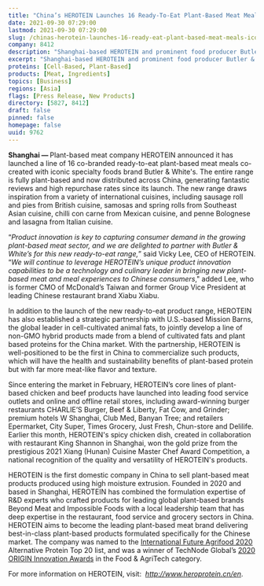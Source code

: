 ```yaml
---
title: "China’s HEROTEIN Launches 16 Ready-To-Eat Plant-Based Meat Meals with Iconic Specialty Foods Brand Butler & White’s"
date: 2021-09-30 07:29:00
lastmod: 2021-09-30 07:29:00
slug: /chinas-herotein-launches-16-ready-eat-plant-based-meat-meals-iconic-specialty-foods-brand
company: 8412
description: "Shanghai-based HEROTEIN and prominent food producer Butler & White’s launch co-branded ready-to-eat range; HEROTEIN also enters joint development agreement to launch hybrid plant-based/cultivated meat products in China"
excerpt: "Shanghai-based HEROTEIN and prominent food producer Butler & White’s launch co-branded ready-to-eat range; HEROTEIN also enters joint development agreement to launch hybrid plant-based/cultivated meat products in China"
proteins: [Cell-Based, Plant-Based]
products: [Meat, Ingredients]
topics: [Business]
regions: [Asia]
flags: [Press Release, New Products]
directory: [5827, 8412]
draft: false
pinned: false
homepage: false
uuid: 9762
---
```

<p><strong>Shanghai — </strong>Plant-based meat company HEROTEIN announced it has launched a line of 16 co-branded ready-to-eat plant-based meat meals co-created with iconic specialty foods brand Butler & White's. The entire range is fully plant-based and now distributed across China, generating fantastic reviews and high repurchase rates since its launch. The new range draws inspiration from a variety of international cuisines, including sausage roll and pies from British cuisine, samosas and spring rolls from Southeast Asian cuisine, chilli con carne from Mexican cuisine, and penne Bolognese and lasagna from Italian cuisine.</p>
<p>“<em>Product innovation is key to capturing consumer demand in the growing plant-based meat sector, and we are delighted to partner with Butler & White’s for this new ready-to-eat range,</em>” said Vicky Lee, CEO of HEROTEIN. “<em>We will continue to leverage HEROTEIN’s unique product innovation capabilities to be a technology and culinary leader in bringing new plant-based meat and meal experiences to Chinese consumers</em>," added Lee, who is former CMO of McDonald’s Taiwan and former Group Vice President at leading Chinese restaurant brand Xiabu Xiabu.</p>
<p>In addition to the launch of the new ready-to-eat product range, HEROTEIN has also established a strategic partnership with U.S.-based Mission Barns, the global leader in cell-cultivated animal fats, to jointly develop a line of non-GMO hybrid products made from a blend of cultivated fats and plant based proteins for the China market. With the partnership, HEROTEIN is well-positioned to be the first in China to commercialize such products, which will have the health and sustainability benefits of plant-based protein but with far more meat-like flavor and texture.</p>
<p>Since entering the market in February, HEROTEIN’s core lines of plant-based chicken and beef products have launched into leading food service outlets and online and offline retail stores, including award-winning burger restaurants CHARLIE’S Burger, Beef & Liberty, Fat Cow, and Grinder; premium hotels W Shanghai, Club Med, Banyan Tree; and retailers Epermarket, City Super, Times Grocery, Just Fresh, Chun-store and Delilife. Earlier this month, HEROTEIN's spicy chicken dish, created in collaboration with restaurant King Shannon in Shanghai, won the gold prize from the prestigious 2021 Xiang (Hunan) Cuisine Master Chef Award Competition, a national recognition of the quality and versatility of HEROTEIN's products.</p>
<p>HEROTEIN is the first domestic company in China to sell plant-based meat products produced using high moisture extrusion. Founded in 2020 and based in Shanghai, HEROTEIN has combined the formulation expertise of R&D experts who crafted products for leading global plant-based brands Beyond Meat and Impossible Foods with a local leadership team that has deep expertise in the restaurant, food service and grocery sectors in China. HEROTEIN aims to become the leading plant-based meat brand delivering best-in-class plant-based products formulated specifically for the Chinese market. The company was named to the <a href="https://vcbeat.top/Vcearth2020/index">International Future Agrifood 2020</a> Alternative Protein Top 20 list, and was a winner of TechNode Global’s <a href="https://technode.global/2020/11/18/origin-innovation-awards-2020-winners/">2020 ORIGIN Innovation Awards</a> in the Food & AgriTech category.</p>
<p>For more information on HEROTEIN, visit:  <em><a href="http://www.heroprotein.cn/en">http://www.heroprotein.cn/en</a></em>.</p>
